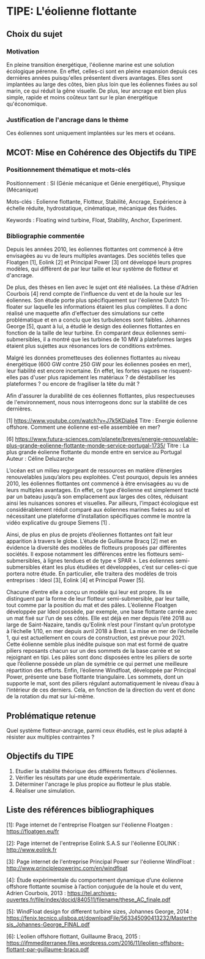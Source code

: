 # TIPE: L'éolienne flottante

## Choix du sujet

### Motivation

En pleine transition énergétique, l'éolienne marine est une solution écologique pérenne. En effet, celles-ci sont en pleine expansion depuis ces dernières années puisqu'elles présentent divers avantages. Elles sont implantées au large des côtes, bien plus loin que les éoliennes fixées au sol marin, ce qui réduit la gêne visuelle. De plus, leur ancrage est bien plus simple, rapide et moins coûteux tant sur le plan énergétique qu'économique. 


### Justification de l'ancrage dans le thème

Ces éoliennes sont uniquement implantées sur les mers et océans.


## MCOT: Mise en Cohérence des Objectifs du TIPE

### Positionnement thématique et mots-clés

Positionnement : SI (Génie mécanique et Génie energétique), Physique (Mécanique)

Mots-clés : Eolienne flottante, Flotteur, Stabilité, Ancrage, Expérience à échelle réduite, hydrostatique, cinématique, mécanique des fluides. 

Keywords : Floating wind turbine, Float, Stability, Anchor, Experiment.  


### Bibliographie commentée

Depuis les années 2010, les éoliennes flottantes ont commencé à être envisagées au vu de leurs multiples avantages. Des sociétés telles que Floatgen [1], Eolink [2] et Principal Power [3] ont développé leurs propres modèles, qui diffèrent de par leur taille et leur système de flotteur et d'ancrage.

De plus, des thèses en lien avec le sujet ont été réalisées. La thèse d'Adrien Courbois [4] rend compte de l'influence du vent et de la houle sur les éoliennes. Son étude porte plus spécifiquement sur l'éolienne Dutch Tri-floater sur laquelle les informations étaient les plus complètes. Il a donc réalisé une maquette afin d'effectuer des simulations sur cette problématique et en a conclu que les turbulences sont faibles. Johannes George [5], quant à lui, a étudié le design des éoliennes flottantes en fonction de la taille de leur turbine. En comparant deux éoliennes semi-submersibles, il a montré que les turbines de 10 MW à plateformes larges étaient plus sujettes aux résonances lors de conditions extrêmes.

Malgré les données prometteuses des éoliennes flottantes au niveau énergétique (600 GW contre 250 GW pour les éoliennes posées en mer), leur fiabilité est encore incertaine. En effet, les fortes vagues ne risquent-elles pas d'user plus rapidement les matériaux ? de déstabiliser les plateformes ? ou encore de fragiliser la tête du mât ? 

Afin d'assurer la durabilité de ces éoliennes flottantes, plus respectueuses de l'environnement, nous nous interrogeons donc sur la stabilité de ces dernières.

[1] https://www.youtube.com/watch?v=J7k5KDiale4 
Titre : Energie éolienne offshore. Comment une éolienne est-elle assemblée en mer?

[6] https://www.futura-sciences.com/planete/breves/energie-renouvelable-plus-grande-eolienne-flottante-monde-service-portugal-1735/
Titre : La plus grande éolienne flottante du monde entre en service au Portugal
Auteur : Céline Deluzarche





L’océan est un milieu regorgeant de ressources en matière d’énergies renouvelables jusqu’alors peu exploitées. C’est pourquoi, depuis les années 2010, les éoliennes flottantes ont commencé à être envisagées au vu de leurs multiples avantages. En effet, ce type d’éolienne est simplement tracté par un bateau jusqu’à son emplacement aux larges des côtes, réduisant ainsi les nuisances sonores et visuelles. Par ailleurs, l’impact écologique est considérablement réduit comparé aux éoliennes marines fixées au sol et nécessitant une plateforme d’installation spécifiques comme le montre la vidéo explicative du groupe Siemens [1] . 

Ainsi, de plus en plus de projets d’éoliennes flottantes ont fait leur apparition à travers le globe. L’étude de Guillaume Bracq [2] met en évidence la diversité des modèles de flotteurs proposés par différentes sociétés. Il expose notamment les différences entre les flotteurs semi-submersibles, à lignes tendues et de type « SPAR ». Les éoliennes semi-submersibles étant les plus étudiées et développées, c’est sur celles-ci que portera notre étude. En particulier, elle traitera des modèles de trois entreprises : Ideol [3], Eolink [4] et Principal Power [5]. 

Chacune d’entre elle a conçu un modèle qui leur est propre. Ils se distinguent par la forme de leur flotteur semi-submersible, par leur taille, tout comme par la position du mat et des pâles. L’éolienne Floatgen développée par Ideol possède, par exemple, une base flottante carrée avec un mat fixé sur l’un de ses côtés. Elle est déjà en mer depuis l’été 2018 au large de Saint-Nazaire, tandis qu’Eolink n’est pour l’instant qu’un prototype à l’échelle 1/10, en mer depuis avril 2018 à Brest. La mise en mer de l’échelle 1, qui est actuellement en cours de construction, est prévue pour 2021. Cette éolienne semble plus inédite puisque son mat est formé de quatre piliers reposants chacun sur un des sommets de la base carrée et se rejoignant en tipi. Les pâles sont donc disposées entre les piliers de sorte que l’éolienne possède un plan de symétrie ce qui permet une meilleure répartition des efforts. Enfin, l’éolienne Windfloat, développée par Principal Power, présente une base flottante triangulaire. Les sommets, dont un supporte le mat, sont des piliers régulant automatiquement le niveau d’eau à l’intérieur de ces derniers. Cela, en fonction de la direction du vent et donc de la rotation du mat sur lui-même.    






## Problématique retenue

 Quel système flotteur-ancrage, parmi ceux étudiés, est le plus adapté à résister aux multiples contraintes ?  


## Objectifs du TIPE

1. Etudier la stabilité théorique des différents flotteurs d'éoliennes.
2. Vérifier les résultats par une étude expérimentale.
3. Déterminer l'ancrage le plus propice au flotteur le plus stable.
4. Réaliser une simulation.


## Liste des références bibliographiques

[1]: Page internet de l'entreprise Floatgen sur l'éolienne Floatgen : https://floatgen.eu/fr

[2]: Page internet de l'entreprise Eolink S.A.S sur l'éolienne EOLINK : http://www.eolink.fr

[3]: Page internet de l'entreprise Principal Power sur l'éolienne WindFloat : http://www.principlepowerinc.com/en/windfloat

[4]: Étude expérimentale du comportement dynamique d’une éolienne offshore flottante soumise à l’action conjuguée de la houle et du vent, Adrien Courbois, 2013 : https://tel.archives-ouvertes.fr/file/index/docid/840511/filename/these_AC_finale.pdf

[5]: WindFloat design for different turbine sizes, Johannes George, 2014 : https://fenix.tecnico.ulisboa.pt/downloadFile/563345090413232/Masterthesis_Johannes-George_FINAL.pdf

[6]: L’eolien offshore flottant, Guillaume Bracq, 2015 : 
https://ifmmediterranee.files.wordpress.com/2016/11/leolien-offshore-flottant-par-guillaume-bracq.pdf

